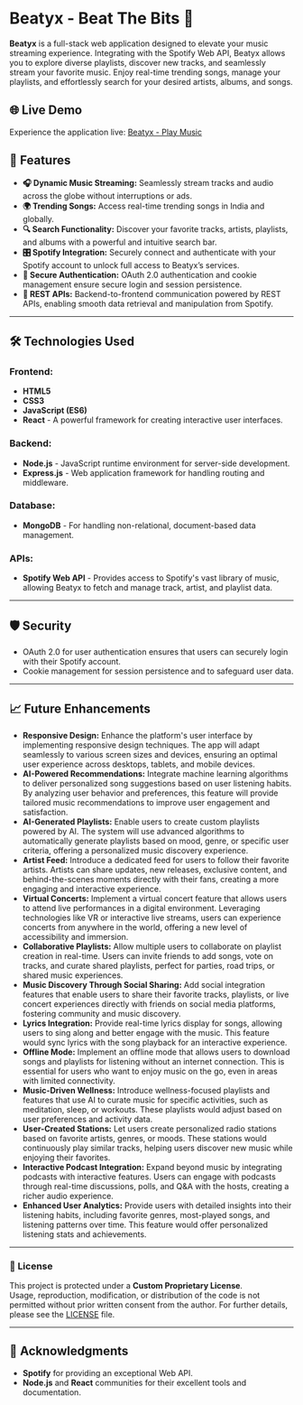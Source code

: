 # Beatyx - Beat The Bits 🎵

<p>
  <strong>Beatyx</strong> is a full-stack web application designed to elevate your music streaming experience. Integrating with the Spotify Web API, Beatyx allows you to explore diverse playlists, discover new tracks, and seamlessly stream your favorite music. Enjoy real-time trending songs, manage your playlists, and effortlessly search for your desired artists, albums, and songs.
</p>

<h2>🌐 Live Demo</h2>
<p>
  Experience the application live: 
  <a href="https://beatyx.vercel.app" target="_blank">
    Beatyx - Play Music
  </a>
</p>


<h2>📜 Features</h2>

<ul>
  <li><strong>🎧 Dynamic Music Streaming:</strong> Seamlessly stream tracks and audio across the globe without interruptions or ads.</li>
  <li><strong>🌍 Trending Songs:</strong> Access real-time trending songs in India and globally.</li>
  <li><strong>🔍 Search Functionality:</strong> Discover your favorite tracks, artists, playlists, and albums with a powerful and intuitive search bar.</li>
  <li><strong>🎛️ Spotify Integration:</strong> Securely connect and authenticate with your Spotify account to unlock full access to Beatyx’s services.</li>
  <li><strong>🔑 Secure Authentication:</strong> OAuth 2.0 authentication and cookie management ensure secure login and session persistence.</li>
  <li><strong>🔄 REST APIs:</strong> Backend-to-frontend communication powered by REST APIs, enabling smooth data retrieval and manipulation from Spotify.</li>
</ul>

<hr>

<h2>🛠️ Technologies Used</h2>

<h3>Frontend:</h3>
<ul>
  <li><strong>HTML5</strong></li>
  <li><strong>CSS3</strong></li>
  <li><strong>JavaScript (ES6)</strong></li>
  <li><strong>React</strong> - A powerful framework for creating interactive user interfaces.</li>
</ul>

<h3>Backend:</h3>
<ul>
  <li><strong>Node.js</strong> - JavaScript runtime environment for server-side development.</li>
  <li><strong>Express.js</strong> - Web application framework for handling routing and middleware.</li>
</ul>

<h3>Database:</h3>
<ul>
  <li><strong>MongoDB</strong> - For handling non-relational, document-based data management.</li>
</ul>


<h3>APIs:</h3>
<ul>
  <li><strong>Spotify Web API</strong> - Provides access to Spotify's vast library of music, allowing Beatyx to fetch and manage track, artist, and playlist data.</li>
</ul>


<hr>

<h2>🛡️ Security</h2>

<ul>
  <li>OAuth 2.0 for user authentication ensures that users can securely login with their Spotify account.</li>
  <li>Cookie management for session persistence and to safeguard user data.</li>
</ul>

<hr>

<h2>📈 Future Enhancements</h2>
<ul>
  <li><strong>Responsive Design:</strong> Enhance the platform's user interface by implementing responsive design techniques. The app will adapt seamlessly to various screen sizes and devices, ensuring an optimal user experience across desktops, tablets, and mobile devices.</li>
  
  <li><strong>AI-Powered Recommendations:</strong> Integrate machine learning algorithms to deliver personalized song suggestions based on user listening habits. By analyzing user behavior and preferences, this feature will provide tailored music recommendations to improve user engagement and satisfaction.</li>
  
  <li><strong>AI-Generated Playlists:</strong> Enable users to create custom playlists powered by AI. The system will use advanced algorithms to automatically generate playlists based on mood, genre, or specific user criteria, offering a personalized music discovery experience.</li>
  
  <li><strong>Artist Feed:</strong> Introduce a dedicated feed for users to follow their favorite artists. Artists can share updates, new releases, exclusive content, and behind-the-scenes moments directly with their fans, creating a more engaging and interactive experience.</li>
  
  <li><strong>Virtual Concerts:</strong> Implement a virtual concert feature that allows users to attend live performances in a digital environment. Leveraging technologies like VR or interactive live streams, users can experience concerts from anywhere in the world, offering a new level of accessibility and immersion.</li>
  
  <li><strong>Collaborative Playlists:</strong> Allow multiple users to collaborate on playlist creation in real-time. Users can invite friends to add songs, vote on tracks, and curate shared playlists, perfect for parties, road trips, or shared music experiences.</li>
  
  <li><strong>Music Discovery Through Social Sharing:</strong> Add social integration features that enable users to share their favorite tracks, playlists, or live concert experiences directly with friends on social media platforms, fostering community and music discovery.</li>
  
  <li><strong>Lyrics Integration:</strong> Provide real-time lyrics display for songs, allowing users to sing along and better engage with the music. This feature would sync lyrics with the song playback for an interactive experience.</li>
  
  <li><strong>Offline Mode:</strong> Implement an offline mode that allows users to download songs and playlists for listening without an internet connection. This is essential for users who want to enjoy music on the go, even in areas with limited connectivity.</li>
  
  <li><strong>Music-Driven Wellness:</strong> Introduce wellness-focused playlists and features that use AI to curate music for specific activities, such as meditation, sleep, or workouts. These playlists would adjust based on user preferences and activity data.</li>
  
  <li><strong>User-Created Stations:</strong> Let users create personalized radio stations based on favorite artists, genres, or moods. These stations would continuously play similar tracks, helping users discover new music while enjoying their favorites.</li>
  
  <li><strong>Interactive Podcast Integration:</strong> Expand beyond music by integrating podcasts with interactive features. Users can engage with podcasts through real-time discussions, polls, and Q&A with the hosts, creating a richer audio experience.</li>
  
  <li><strong>Enhanced User Analytics:</strong> Provide users with detailed insights into their listening habits, including favorite genres, most-played songs, and listening patterns over time. This feature would offer personalized listening stats and achievements.</li>
</ul>


<hr>

### 📝 License

This project is protected under a **Custom Proprietary License**.  
Usage, reproduction, modification, or distribution of the code is not permitted without prior written consent from the author.
For further details, please see the [LICENSE](./LICENSE.txt) file.


<hr>

<h2>🙌 Acknowledgments</h2>

<ul>
  <li><strong>Spotify</strong> for providing an exceptional Web API.</li>
  <li><strong>Node.js</strong> and <strong>React</strong> communities for their excellent tools and documentation.</li>
</ul>

